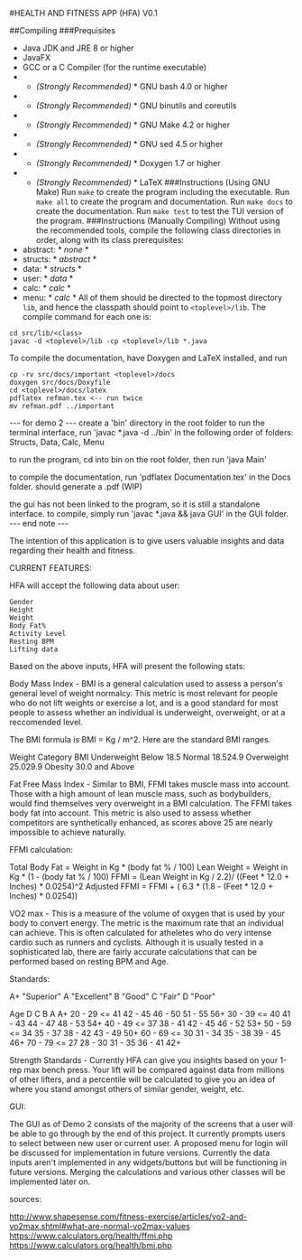 #HEALTH AND FITNESS APP (HFA) V0.1

##Compiling
###Prequisites
- Java JDK and JRE 8 or higher
- JavaFX
- GCC or a C Compiler (for the runtime executable)
- * *(Strongly Recommended)* * GNU bash 4.0 or higher
- * *(Strongly Recommended)* * GNU binutils and coreutils
- * *(Strongly Recommended)* * GNU Make 4.2 or higher
- * *(Strongly Recommended)* * GNU sed 4.5 or higher
- * *(Strongly Recommended)* * Doxygen 1.7 or higher
- * *(Strongly Recommended)* * LaTeX
###Instructions (Using GNU Make)
Run `make` to create the program including the executable.
Run `make all` to create the program and documentation.
Run `make docs` to create the documentation.
Run `make test` to test the TUI version of the program.
###Instructions (Manually Compiling)
Without using the recommended tools, compile the following class directories in order, along with its class prerequisites:
- abstract: * *none* *
- structs: * *abstract* *
- data: * *structs* *
- user: * *data* *
- calc: * *calc* *
- menu: * *calc* *
All of them should be directed to the topmost directory `lib`, and hence the classpath should point to `<toplevel>/lib`. The compile command for each one is:
```
cd src/lib/<class>
javac -d <toplevel>/lib -cp <toplevel>/lib *.java
```
To compile the documentation, have Doxygen and LaTeX installed, and run
```
cp -rv src/docs/important <toplevel>/docs
doxygen src/docs/Doxyfile
cd <toplevel>/docs/latex
pdflatex refman.tex <-- run twice
mv refman.pdf ../important
```

--- for demo 2 --- 
create a 'bin' directory in the root folder
to run the terminal interface, run 'javac \*.java -d ../bin' in the following order of folders:
Structs, Data, Calc, Menu

to run the program, cd into bin on the root folder, then run 'java Main'

to compile the documentation, run 'pdflatex Documentation.tex' in the Docs folder. should generate a .pdf (WIP)

the gui has not been linked to the program, so it is still a standalone interface. to compile, simply run 'javac \*.java && java GUI' in the GUI folder.
--- end note ---

The intention of this application is to give users valuable insights and data regarding their health and fitness.

CURRENT FEATURES:

HFA will accept the following data about user:

    Gender
    Height
    Weight
    Body Fat%
    Activity Level
    Resting BPM
    Lifting data

Based on the above inputs, HFA will present the following stats:

Body Mass Index - BMI is a general calculation used to assess a person's general level of weight normalcy. This metric is most relevant for people who do not lift weights or exercise a lot, and is a good standard for most people to assess whether an individual is underweight, overweight, or at a reccomended level.

The BMI formula is BMI = Kg / m^2. Here are the standard BMI ranges.

Weight Category BMI Underweight Below 18.5 Normal 18.524.9 Overweight 25.029.9 Obesity 30.0 and Above

Fat Free Mass Index - Similar to BMI, FFMI takes muscle mass into account. Those with a high amount of lean muscle mass, such as bodybuilders, would find themselves very overweight in a BMI calculation. The FFMI takes body fat into account. This metric is also used to assess whether competitors are synthetically enhanced, as scores above 25 are nearly impossible to achieve naturally.

FFMI calculation:

Total Body Fat = Weight in Kg * (body fat % / 100) Lean Weight = Weight in Kg * (1 - (body fat % / 100) FFMI = (Lean Weight in Kg / 2.2)/ ((Feet * 12.0 + Inches) * 0.0254)^2 Adjusted FFMI = FFMI + ( 6.3 * (1.8 - (Feet * 12.0 + Inches) * 0.0254))

VO2 max - This is a measure of the volume of oxygen that is used by your body to convert energy. The metric is the maximum rate that an individual can achieve. This is often calculated for atheletes who do very intense cardio such as runners and cyclists. Although it is usually tested in a sophisticated lab, there are fairly accurate calculations that can be performed based on resting BPM and Age.

Standards:

A+ "Superior" A "Excellent" B "Good" C "Fair" D "Poor"

Age D C B A A+ 20 - 29 <= 41 42 - 45 46 - 50 51 - 55 56+ 30 - 39 <= 40 41 - 43 44 - 47 48 - 53 54+ 40 - 49 <= 37 38 - 41 42 - 45 46 - 52 53+ 50 - 59 <= 34 35 - 37 38 - 42 43 - 49 50+ 60 - 69 <= 30 31 - 34 35 - 38 39 - 45 46+ 70 - 79 <= 27 28 - 30 31 - 35 36 - 41 42+

Strength Standards - Currently HFA can give you insights based on your 1-rep max bench press. Your lift will be compared against data from millions of other lifters, and a percentile will be calculated to give you an idea of where you stand amongst others of similar gender, weight, etc.

GUI:

The GUI as of Demo 2 consists of the majority of the screens that a user will be able to go through by the end of this project. It currently prompts users to select between new user or current user. A proposed menu for login will be discussed for implementation in future versions. Currently the data inputs aren't implemented in any widgets/buttons but will be functioning in future versions.
Merging the calculations and various other classes will be implemented later on. 

sources:

http://www.shapesense.com/fitness-exercise/articles/vo2-and-vo2max.shtml#what-are-normal-vo2max-values https://www.calculators.org/health/ffmi.php https://www.calculators.org/health/bmi.php

